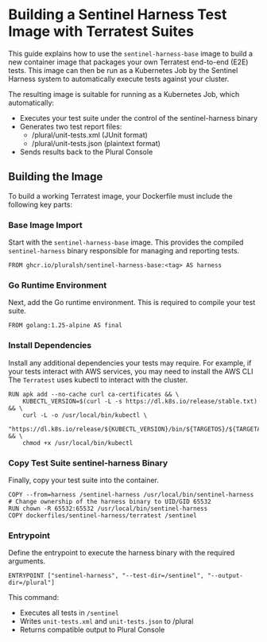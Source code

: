 # Building a Sentinel Harness Test Image with Terratest Suites

This guide explains how to use the `sentinel-harness-base` image to build a new container image that packages your own 
Terratest end-to-end (E2E) tests. This image can then be run as a Kubernetes Job by the Sentinel Harness system to automatically
execute tests against your cluster.

The resulting image is suitable for running as a Kubernetes Job, which automatically:
 - Executes your test suite under the control of the sentinel-harness binary
 - Generates two test report files:
   - /plural/unit-tests.xml (JUnit format)
   - /plural/unit-tests.json (plaintext format)
 - Sends results back to the Plural Console

## Building the Image
To build a working Terratest image, your Dockerfile must include the following key parts:

### Base Image Import
Start with the `sentinel-harness-base` image.
This provides the compiled `sentinel-harness` binary responsible for managing and reporting tests.

```
FROM ghcr.io/pluralsh/sentinel-harness-base:<tag> AS harness
```

### Go Runtime Environment
Next, add the Go runtime environment.
This is required to compile your test suite.

```
FROM golang:1.25-alpine AS final
```

### Install Dependencies
Install any additional dependencies your tests may require.
For example, if your tests interact with AWS services, you may need to install the AWS CLI
The `Terratest` uses kubectl to interact with the cluster.

```
RUN apk add --no-cache curl ca-certificates && \
    KUBECTL_VERSION=$(curl -L -s https://dl.k8s.io/release/stable.txt) && \
    curl -L -o /usr/local/bin/kubectl \
      "https://dl.k8s.io/release/${KUBECTL_VERSION}/bin/${TARGETOS}/${TARGETARCH}/kubectl" && \
    chmod +x /usr/local/bin/kubectl
```

### Copy Test Suite sentinel-harness Binary
Finally, copy your test suite into the container.
```
COPY --from=harness /sentinel-harness /usr/local/bin/sentinel-harness
# Change ownership of the harness binary to UID/GID 65532
RUN chown -R 65532:65532 /usr/local/bin/sentinel-harness
COPY dockerfiles/sentinel-harness/terratest /sentinel
```

### Entrypoint

Define the entrypoint to execute the harness binary with the required arguments.
```
ENTRYPOINT ["sentinel-harness", "--test-dir=/sentinel", "--output-dir=/plural"]
```
This command:
 - Executes all tests in `/sentinel`
 - Writes `unit-tests.xml` and `unit-tests.json` to /plural
 - Returns compatible output to Plural Console